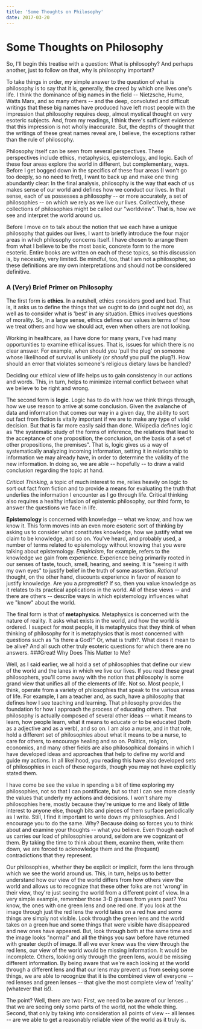 ```yaml
---
title: 'Some Thoughts on Philosophy'
date: 2017-03-20
---
```

# Some Thoughts on Philosophy

So, I'll begin this treatise with a question:  What is philosophy?  And perhaps another, just to follow on that, why is philosophy important?

To take things in order, my simple answer to the question of what is philosophy is to say that it is, generally, the creed by which one lives one's life. I think the dominance of big names in the field -- Nietzsche, Hume, Watts Marx, and so many others -- and the deep, convoluted and difficult writings that these big<!-- more --> names have produced have left most people with the impression that philosophy requires deep, almost mystical thought on very esoteric subjects.  And, from my readings, I think there's sufficient evidence that this impression is not wholly inaccurate. But, the depths of thought that the writings of these great names reveal are, I believe, the exceptions rather than the rule of philosophy. 

Philosophy itself can be seen from several perspectives. These perspectives include ethics, metaphysics, epistemology, and logic.  Each of these four areas explore the world in different, but complementary, ways.  Before I get bogged down in the specifics of these four areas (I won't go too deeply, so no need to fret), I want to back up and make one thing abundantly clear: In the final analysis, philosophy is the way that each of us makes sense of our world and defines how we conduct our lives.  In that sense, each of us possesses a philosophy -- or more accurately, a set of philosophies -- on which we rely as we live our lives. Collectively, these collections of philosophies might be called our "worldview".  That is, how we see and interpret the world around us.

Before I move on to talk about the notion that we each have a unique philosophy that guides our lives, I want to briefly introduce the four major areas in which philosophy concerns itself. I have chosen to arrange them from what I believe to be the most basic, concrete form to the more esoteric. Entire books are written on each of these topics, so this discussion is, by necessity, very limited. Be mindful, too, that I am not a philosopher, so these definitions are my own interpretations and should not be considered definitive.

### A (Very) Brief Primer on Philosophy ###
The first form is **ethics**.  In a nutshell, ethics considers good and bad. That is, it asks us to define the things that we ought to do (and ought not do), as well as to consider what is 'best' in any situation.  Ethics involves questions of morality.  So, in a large sense, ethics defines our values in terms of how we treat others and how we should act, even when others are not looking.  

Working in healthcare, as I have done for many years, I've had many opportunities to examine ethical issues. That is, issues for which there is no clear answer.  For example, when should you 'pull the plug' on someone whose likelihood of survival is unlikely (or _should_ you pull the plug?).  How should an error that violates someone's religious dietary laws be handled?  

Deciding our ethical view of life helps us to gain consistency in our actions and words. This, in turn, helps to minimize internal conflict between what we believe to be right and wrong.

The second form is  **logic**.  Logic has to do with how we think things through, how we use reason to arrive at some conclusion.  Given the avalanche of data and information that comes our way in a given day, the ability to sort out fact from fiction is vitally important if we are to make any type of valid decision.  But that is far more easily said than done.  Wikipedia defines logic as "the systematic study of the forms of inference, the relations that lead to the acceptance of one proposition, the conclusion, on the basis of a set of other propositions, the premises". That is, logic gives us a way of systematically analyzing incoming information, setting it in relationship to information we may already have, in order to determine the validity of the new information. In doing so, we are able -- hopefully -- to draw a valid conclusion regarding the topic at hand.

_Critical Thinking_, a topic of much interest to me, relies heavily on logic to sort out fact from fiction and to provide a means for evaluating the truth that underlies the information I encounter as I go through life. Critical thinking also requires a healthy infusion of epistemic philosophy, our third form, to answer the questions we face in life.

**Epistemology** is concerned with knowledge -- what we know, and how we know it. This form moves into an even more esoteric sort of thinking by asking us to consider what constitutes knowledge, how we justify what we claim to be knowledge, and so on.  You've heard, and probably used, a number of terms related to epistemology without knowing that you were talking about epistemology.  _Empiricism_, for example, refers to the knowledge we gain from experience.  Experience being primarily rooted in our senses of taste, touch, smell, hearing, and seeing. It is "seeing it with my own eyes" to justify belief in the truth of some assertion. _Rational_ thought, on the other hand, discounts experience in favor of reason to justify knowledge. Are you a _pragmatist_?  If so, then you value knowledge as it relates to its practical applications in the world.   All of these views -- and there are others -- describe ways in which epistemology influences what we "know" about the world.


The final form is that of **metaphysics**. Metaphysics is concerned with the nature of reality.  It asks what exists in the world, and how the world is ordered.  I suspect for most people, it is metaphysics that they think of when thinking of philosophy for it is metaphysics that is most concerned with questions such as "is there a God?" Or, what is truth?.  What does it mean to be alive? And all such other truly esoteric questions for which there are no answers. 
###Great!  Why Does This Matter to Me?

Well, as I said earlier, we all hold a set of philosophies that define our view of the world and the lanes in which we live our lives.  If you read these great philosophers, you'll come away with the notion that philosophy is some grand view that unifies all of the elements of life. Not so.  Most people, I think, operate from a variety of philosophies that speak to the various areas of life. For example, I am a teacher and, as such, have a philosophy that defines how I see teaching and learning. That philosophy provides the foundation for how I approach the process of educating others.  That philosophy is actually composed of several other ideas -- what it means to learn, how people learn, what it means to educate or to be educated (both as a adjective and as a verb), and so on.  I am also a nurse, and in that role, hold a different set of philosophies about what it means to be a nurse, to care for others, to encourage healing and so on.  Politics, religion, economics, and many other fields are also philosophical domains in which I have developed ideas and approaches that help to define my world and guide my actions. In all likelihood, you reading this have also developed sets of philosophies in each of these regards, though you may not have explicitly stated them.

I have come be see the value in spending a bit of time exploring my philosophies, not so that I can pontificate, but so that I can see more clearly the values that underly my actions and decisions.  I won't share my philosophies here, mostly because they're unique to me and likely of little interest to anyone else, though bits and pieces of them surface periodically as I write. Still, I find it important to write down my philosophies. And I encourage you to do the same.  Why?  Because doing so forces you to think about and examine your thoughts -- what you believe.  Even though each of us carries our load of philosophies around, seldom are we cognizant of them. By taking the time to think about them, examine them, write them down, we are forced to acknowledge them and the (frequent) contradictions that they represent. 

Our philosophies, whether they be explicit or implicit, form the lens through which we see the world around us.  This, in turn, helps us to better understand how our view of the world differs from how others view the world and allows us to recognize that these other folks are not 'wrong' in their view, they're just seeing the world from a different point of view. In a very simple example, remember those 3-D glasses from years past? You know, the ones with one green lens and one red one. If you look at the image through just the red lens the world takes on a red hue and some things are simply not visible.  Look through the green lens and the world takes on a green hue and some things that were visible have disappeared and new ones have appeared.  But, look through both at the same time and the image looks "normal" and all the things you saw before have returned with greater depth of image.  If all we ever knew was the view through the red lens, our view of the world would be missing information. It would be incomplete.  Others, looking only through the green lens, would be missing different information.  By being aware that we're each looking at the world through a different lens and that our lens may prevent us from seeing some things, we are able to recognize that it is the combined view of everyone -- red lenses and green lenses -- that give the most complete view of 'reality' (whatever that is!).

The point? Well, there are two: First, we need to be aware of our lenses .. that we are seeing only some parts of the world, not the whole thing. Second, that only by taking into consideration all points of view -- all lenses -- are we able to get a reasonably reliable view of the world as it truly is.
 
